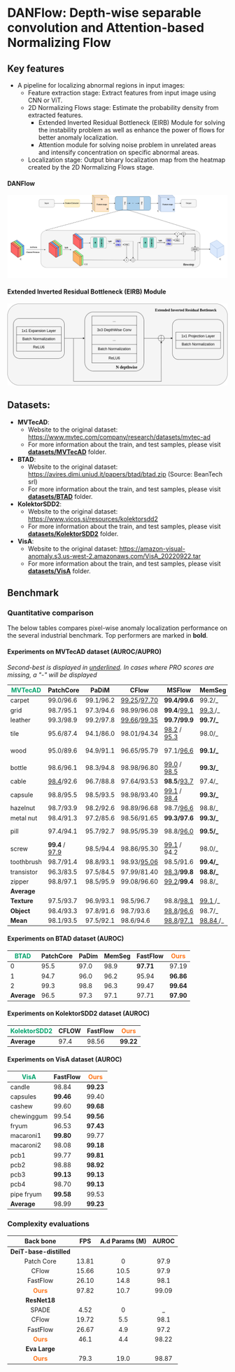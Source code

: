 # DANFlow: Depth-wise separable convolution and Attention-based Normalizing Flow

## Key features

- A pipeline for localizing abnormal regions in input images:
    - Feature extraction stage: Extract features from input image using CNN or ViT.
    - 2D Normalizing Flows stage: Estimate the probability density from extracted features.
        - Extended Inverted Residual Bottleneck (EIRB) Module for solving the instability problem as well as enhance the
          power of flows for better anomaly localization.
        - Attention module for solving noise problem in unrelated areas and intensify concentration on specific
          abnormal areas.
    - Localization stage: Output binary localization map from the heatmap created by the 2D Normalizing Flows
      stage.

#### DANFlow

<img src="images/DANFlow.png">

#### Extended Inverted Residual Bottleneck (EIRB) Module

<img src="images/EIRB.png">

## Datasets:

- **MVTecAD**:
    - Website to the original dataset: https://www.mvtec.com/company/research/datasets/mvtec-ad
    - For more information about the train, and test samples, please visit <a href="datasets/MVTecAD"><strong>
      datasets/MVTecAD</strong></a> folder.
- **BTAD**:
    - Website to the original dataset: https://avires.dimi.uniud.it/papers/btad/btad.zip (Source: BeanTech srl)
    - For more information about the train, and test samples, please visit <a href="datasets/BTAD"><strong>
      datasets/BTAD</strong></a> folder.
- **KolektorSDD2**:
    - Website to the original dataset: https://www.vicos.si/resources/kolektorsdd2
    - For more information about the train, and test samples, please visit <a href="datasets/KolektorSDD2"><strong>
      datasets/KolektorSDD2</strong></a> folder.
- **VisA**:
    - Website to the original dataset: https://amazon-visual-anomaly.s3.us-west-2.amazonaws.com/VisA_20220922.tar
    - For more information about the train, and test samples, please visit <a href="datasets/VisA"><strong>
      datasets/VisA</strong></a> folder.

## Benchmark

### Quantitative comparison

The below tables compares pixel-wise anomaly localization performance on the several industrial benchmark. Top
performers are marked in **bold**.

#### Experiments on MVTecAD dataset (AUROC/AUPRO)

_Second-best is displayed in <ins>underlined</ins>. In cases where PRO scores are missing, a "-" will be displayed_

| <font color="00A36C">**MVTecAD**</font> | **PatchCore**                  | **PaDiM** | **CFlow**                         | **MSFlow**                          | **MemSeg**           | **FastFlow**        | <font color="ff7518">**Ours**</font> |
|-----------------------------------------|--------------------------------|-----------|-----------------------------------|-------------------------------------|----------------------|---------------------|--------------------------------------|
| carpet                                  | 99.0/96.6                      | 99.1/96.2 | <ins>99.25</ins>/<ins>97.70</ins> | <b>99.4/99.6</b>                    | 99.2/\_              | <b>99.4/\_</b>      | <b>99.4/99.6</b>                     |
| grid                                    | 98.7/95.1                      | 97.3/94.6 | 98.99/96.08                       | <b>99.4</b>/<ins>99.1</ins>         | <ins>99.3 </ins>/\_  | 98.3/\_             | <b>99.41/99.52</b>                   |
| leather                                 | 99.3/98.9                      | 99.2/97.8 | <ins>99.66</ins>/<ins>99.35</ins> | <b>99.7/99.9</b>                    | <b>99.7/\_</b>       | 99.5/\_             | <b>99.72</b>/<ins>99.58</ins>        |
| tile                                    | 95.6/87.4                      | 94.1/86.0 | 98.01/94.34                       | <ins>98.2</ins>   / <ins>95.3</ins> | 98.0/\_              | 96.3/\_             | <b>99.20/98.45</b>                   |
| wood                                    | 95.0/89.6                      | 94.9/91.1 | 96.65/95.79                       | 97.1/<ins>96.6</ins>                | <b>99.1/\_</b>       | 97.0/\_             | <ins>98.62</ins>  / <b>98.06</b>     |
| bottle                                  | 98.6/96.1                      | 98.3/94.8 | 98.98/96.80                       | <ins>99.0</ins>   / <ins>98.5</ins> | <b>99.3/\_</b>       | 97.7/\_             | <b>99.27/99.1</b>                    |
| cable                                   | <ins>98.4</ins>/92.6           | 96.7/88.8 | 97.64/93.53                       | <b>98.5</b>/<ins>93.7</ins>         | 97.4/\_              | <ins>98.4 </ins>/\_ | <b>98.5/98.42</b>                    |
| capsule                                 | 98.8/95.5                      | 98.5/93.5 | 98.98/93.40                       | <ins>99.1</ins>   / <ins>98.4</ins> | <b>99.3/\_</b>       | <ins>99.1 </ins>/\_ | <ins>99.07</ins>/<ins>99.47</ins>    |
| hazelnut                                | 98.7/93.9                      | 98.2/92.6 | 98.89/96.68                       | 98.7/<ins>96.6</ins>                | 98.8/\_              | <ins>99.1 </ins>/\_ | <b>99.30/98.18</b>                   |
| metal nut                               | 98.4/91.3                      | 97.2/85.6 | 98.56/91.65                       | <b>99.3/97.6</b>                    | <b>99.3/\_</b>       | 98.5/\_             | <ins>99.18</ins>/<ins>96.5</ins>     |
| pill                                    | 97.4/94.1                      | 95.7/92.7 | 98.95/95.39                       | 98.8/<ins>96.0</ins>                | <b>99.5/\_</b>       | <ins>99.2 </ins>/\_ | <ins>99.15</ins>  / <b>98.66</b>     |
| screw                                   | <b>99.4</b>  / <ins>97.9</ins> | 98.5/94.4 | 98.86/95.30                       | <ins>99.1</ins>  / 94.2             | 98.0/\_              | <b>99.4/\_</b>      | <b>99.38/99.14</b>                   |
| toothbrush                              | 98.7/91.4                      | 98.8/93.1 | 98.93/<ins>95.06</ins>            | 98.5/91.6                           | <b>99.4/\_</b>       | 98.9/\_             | <ins>99.09</ins>/<b>99.77</b>        |
| transistor                              | 96.3/83.5                      | 97.5/84.5 | 97.99/81.40                       | <ins>98.3</ins>/<b>99.8</b>         | <b>98.8/\_</b>       | 97.3/\_             | 97.80/<ins>94.13</ins>               |
| zipper                                  | 98.8/97.1                      | 98.5/95.9 | 99.08/96.60                       | <ins>99.2</ins>/<b>99.4</b>         | 98.8/\_              | 98.7/\_             | <b>99.42</b>/<ins>99.2</ins>         |
| **Average**                             |                                |           |                                   |                                     |                      |                     |                                      |
| **Texture**                             | 97.5/93.7                      | 96.9/93.1 | 98.5/96.7                         | 98.8/<ins>98.1</ins>                | <ins>99.1 </ins>/\_  | 98.1/\_             | <b>99.27/99.04</b>                   |
| **Object**                              | 98.4/93.3                      | 97.8/91.6 | 98.7/93.6                         | <ins>98.8</ins>/<ins>96.6</ins>     | 98.7/\_              | 98.6/\_             | <b>99.00/98.24</b>                   |
| **Mean**                                | 98.1/93.5                      | 97.5/92.1 | 98.6/94.6                         | <ins>98.8</ins>/<ins>97.1</ins>     | <ins>98.84 </ins>/\_ | 98.5/\_             | <b>99.09/98.51</b>                   | 

#### Experiments on BTAD dataset (AUROC)

| <font color="00A36C">**BTAD**</font> | **PatchCore** | **PaDim** | **MemSeg** | **FastFlow** | <font color="ff7518">**Ours**</font> |
|--------------------------------------|---------------|-----------|------------|--------------|--------------------------------------|
| 0                                    | 95.5          | 97.0      | 98.9       | **97.71**    | 97.19                                |
| 1                                    | 94.7          | 96.0      | 96.2       | 95.94        | **96.86**                            |
| 2                                    | 99.3          | 98.8      | 96.3       | 99.47        | **99.64**                            |
| **Average**                          | 96.5          | 97.3      | 97.1       | 97.71        | **97.90**                            |

#### Experiments on KolektorSDD2 dataset (AUROC)

| <font color="00A36C">**KolektorSDD2**</font> | **CFLOW** | **FastFlow** | <font color="ff7518">**Ours**</font> |
|----------------------------------------------|-----------|--------------|--------------------------------------|
| **Average**                                  | 97.4      | 98.56        | **99.22**                            |

#### Experiments on VisA dataset (AUROC)

| <font color="00A36C">**VisA**</font> | **FastFlow** | <font color="ff7518">**Ours**</font> |
|--------------------------------------|--------------|--------------------------------------|
| candle                               | 98.84        | **99.23**                            |
| capsules                             | **99.46**    | 99.40                                |
| cashew                               | 99.60        | **99.68**                            |
| chewinggum                           | 99.54        | **99.56**                            |
| fryum                                | 96.53        | **97.43**                            |
| macaroni1                            | **99.80**    | 99.77                                |
| macaroni2                            | 98.08        | **99.18**                            |
| pcb1                                 | 99.77        | **99.81**                            |
| pcb2                                 | 98.88        | **98.92**                            |
| pcb3                                 | **99.13**    | **99.13**                            |
| pcb4                                 | 98.70        | **99.13**                            |
| pipe fryum                           | **99.58**    | 99.53                                |
| **Average**                          | 98.99        | **99.23**                            |

### Complexity evaluations

|              Back bone               |  FPS  | A.d Params (M) | AUROC |
|:------------------------------------:|:-----:|:--------------:|:-----:|
|       **DeiT-base-distilled**        |       |                |       |
|              Patch Core              | 13.81 |       0        | 97.9  |
|                CFlow                 | 15.66 |      10.5      | 97.9  |
|               FastFlow               | 26.10 |      14.8      | 98.1  |
| <font color="ff7518">**Ours**</font> | 97.82 |      10.7      | 99.09 |
|             **ResNet18**             |       |                |       |
|                SPADE                 | 4.52  |       0        |   _   |
|                CFlow                 | 19.72 |      5.5       | 98.1  |
|               FastFlow               | 26.67 |      4.9       | 97.2  |
| <font color="ff7518">**Ours**</font> | 46.1  |      4.4       | 98.22 |
|            **Eva Large**             |       |                |       |
| <font color="ff7518">**Ours**</font> | 79.3  |      19.0      | 98.87 |



